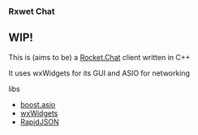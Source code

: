 ### Rxwet Chat

## WIP!

This is (aims to be) a [Rocket.Chat](https://rocket.chat/) client written in C++

It uses wxWidgets for its GUI and ASIO for networking

libs
- [boost.asio](https://www.boost.org/doc/libs/1_76_0/doc/html/boost_asio.html)
- [wxWidgets](https://www.wxwidgets.org/)
- [RapidJSON](https://rapidjson.org/)